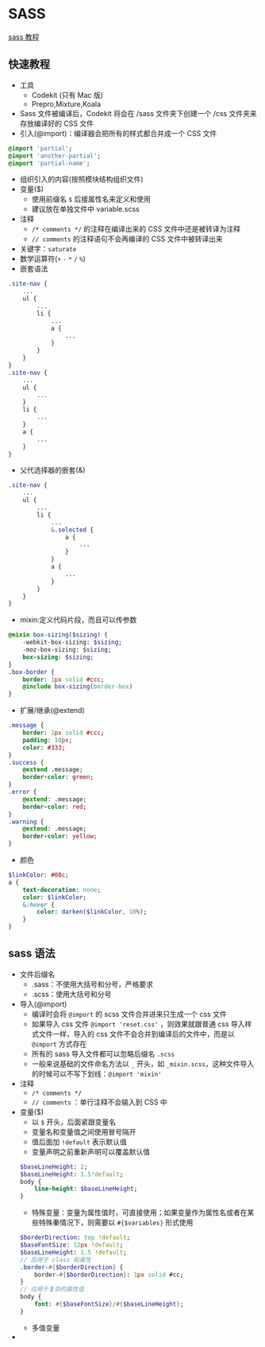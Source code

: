 
# SASS
[sass 教程](http://www.w3cplus.com/sassguide/)

## 快速教程
* 工具
    - Codekit (只有 Mac 版)
    - Prepro,Mixture,Koala
* Sass 文件被编译后，Codekit 将会在 /sass 文件夹下创建一个 /css 文件夹来存放编译好的 CSS 文件
* 引入(@import)：编译器会把所有的样式都合并成一个 CSS 文件
``` sass 
@import 'partial';
@import 'another-partial';
@import 'partial-name';
```
* 组织引入的内容(按照模块结构组织文件)
* 变量($)
    - 使用前缀名 `$` 后接属性名来定义和使用
    - 建议放在单独文件中 variable.scss
* 注释
    - `/* comments */` 的注释在编译出来的 CSS 文件中还是被转译为注释
    - `// comments` 的注释语句不会再编译的 CSS 文件中被转译出来
* 关键字：`saturate` 
* 数学运算符(`+` `-`  `*` `/` `%`)
* 嵌套语法
``` sass
.site-nav {
    ...
    ul {
        ...
        li {
            ...
            a {
                ...
            }
        }
    }
}
.site-nav {
    ...
    ul {
        ...
    }
    li {
        ...
    }
    a {
        ...
    }
}
```
* 父代选择器的嵌套(&)
``` sass
.site-nav {
    ...
    ul {
        ...
        li {
            ...
            &.selected {
                a {
                    ...
                }
            }
            a {
                ...
            }
        }
    }
}
```
* mixin:定义代码片段，而且可以传参数
``` sass
@mixin box-sizing($sizing) {
    -webkit-box-sizing: $sizing;
    -moz-box-sizing: $sizing;
    box-sizing: $sizing;
}
.box-border {
    border: 1px solid #ccc;
    @include box-sizing(border-box)
}
```
* 扩展/继承(@extend)
``` sass
.message {
    border: 1px solid #ccc;
    padding: 10px;
    color: #333;
}
.success {
    @extend .message;
    border-color: green;
}
.error {
    @extend: .message;
    border-color: red;
}
.warning {
    @extend: .message;
    border-color: yellow;
}
```
* 颜色
``` sass
$linkColor: #08c;
a {
    text-decoration: none;
    color: $linkColor;
    &:hover {
        color: darken($linkColor, 10%);
    }
}
```

## sass 语法
* 文件后缀名
    - .sass：不使用大括号和分号，严格要求
    - .scss：使用大括号和分号
* 导入(@import)
    - 编译时会将 `@import` 的 scss 文件合并进来只生成一个 css 文件
    - 如果导入 css 文件  `@import 'reset.css'` ，则效果就跟普通 css 导入样式文件一样，导入的 css 文件不会合并到编译后的文件中，而是以 `@import` 方式存在
    - 所有的 sass 导入文件都可以忽略后缀名 `.scss`
    - 一般来说基础的文件命名方法以 `_` 开头，如 `_mixin.scss`，这种文件导入的时候可以不写下划线：`@import 'mixin'`
* 注释
    - `/* comments */` 
    - `// comments` ：单行注释不会输入到 CSS 中
* 变量($)
    - 以 `$` 开头，后面紧跟变量名
    - 变量名和变量值之间使用冒号隔开
    - 值后面加 `!default` 表示默认值
    - 变量声明之前重新声明可以覆盖默认值
    ``` sass
    $baseLineHeight: 2;
    $baseLineHeight: 1.5!default;
    body {
        line-height: $baseLineHeight;
    }
    ```
    - 特殊变量：变量为属性值时，可直接使用；如果变量作为属性名或者在某些特殊秦情况下，则需要以 `#{$variables}` 形式使用
    ``` sass
    $borderDirection: top !default;
    $baseFontSize: 12px !default;
    $baseLineHeight: 1.5 !default;
    // 应用于 class 和属性
    .border-#{$borderDirection} {
        border-#{$borderDirection}: 1px solid #cc;
    }
    // 应用于复杂的属性值
    body {
        font: #{$baseFontSize}/#{$baseLineHeight};
    }
    ```
    - 多值变量
* 